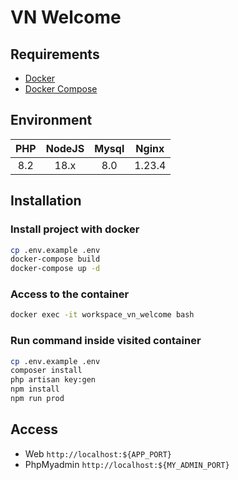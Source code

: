# VN Welcome

## Requirements

- [Docker](https://www.docker.com/)
- [Docker Compose](https://docs.docker.com/compose/)

## Environment

| PHP | NodeJS | Mysql | Nginx  |
| :-: | :----: | :---: | :----: |
| 8.2 |  18.x  |  8.0  | 1.23.4 |

## Installation

### Install project with docker

```bash
cp .env.example .env
docker-compose build
docker-compose up -d
```

### Access to the container

```bash
docker exec -it workspace_vn_welcome bash
```

### Run command inside visited container

```bash
cp .env.example .env
composer install
php artisan key:gen
npm install
npm run prod
```

## Access

- Web `http://localhost:${APP_PORT}`
- PhpMyadmin `http://localhost:${MY_ADMIN_PORT}`
